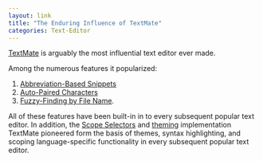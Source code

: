 ```yaml
---
layout: link
title: "The Enduring Influence of TextMate"
categories: Text-Editor
---
```


[TextMate](https://macromates.com/) is arguably the most influential text editor ever made.

Among the numerous features it popularized:

1. [Abbreviation-Based Snippets](https://macromates.com/manual/en/snippets)
2. [Auto-Paired Characters](https://macromates.com/manual/en/working_with_text#auto-paired_characters_quotes_etc)
3. [Fuzzy-Finding by File Name](https://macromates.com/manual/en/working_with_multiple_files#moving_between_files_with_grace).

All of these features have been built-in in to every subsequent popular text editor. In addition, the [Scope Selectors](https://macromates.com/manual/en/scope_selectors) and [theming](https://macromates.com/manual/en/themes) implementation TextMate pioneered form the basis of themes, syntax highlighting, and scoping language-specific functionality in every subsequent popular text editor.